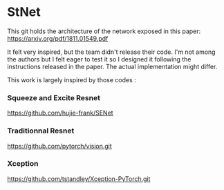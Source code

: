 # StNet
This git holds the architecture of the network exposed in this paper: https://arxiv.org/pdf/1811.01549.pdf

It felt very inspired, but the team didn't release their code. I'm not among the authors but I felt eager to test it so I designed it following the instructions released in the paper. The actual implementation might differ.

This work is largely inspired by those codes :

### Squeeze and Excite Resnet

https://github.com/hujie-frank/SENet

### Traditionnal Resnet

https://github.com/pytorch/vision.git

### Xception

https://github.com/tstandley/Xception-PyTorch.git
